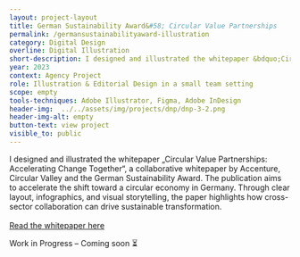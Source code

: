 ```yaml
---
layout: project-layout
title: German Sustainability Award&#58; Circular Value Partnerships
permalink: /germansustainabilityaward-illustration
category: Digital Design
overline: Digital Illustration
short-description: I designed and illustrated the whitepaper &bdquo;Circular Value Partnerships&#58; Accelerating Change Together&ldquo;, a collaborative whitepaper by Accenture, Circular Valley and the German Sustainability Award. The publication aims to accelerate the shift toward a circular economy in Germany. Through clear layout, infographics, and visual storytelling, the paper highlights how cross-sector collaboration can drive sustainable transformation. 
year: 2023
context: Agency Project
role: Illustration & Editorial Design in a small team setting
scope: empty
tools-techniques: Adobe Illustrator, Figma, Adobe InDesign
header-img:  ../../assets/img/projects/dnp/dnp-3-2.png
header-img-alt: empty
button-text: view project
visible_to: public
---
```



<div class="project-intro"> 
    <p class="body-large"> 
    I designed and illustrated the whitepaper &bdquo;Circular Value Partnerships&#58; Accelerating Change Together&ldquo;, a collaborative whitepaper by Accenture, Circular Valley and the German Sustainability Award. The publication aims to accelerate the shift toward a circular economy in Germany. Through clear layout, infographics, and visual storytelling, the paper highlights how cross-sector collaboration can drive sustainable transformation. 
    <br><br>
    <a href="https://magazin.nachhaltigkeitspreis.de/media/Magazin/Artikel/Accenture/Circular-Value-Partnerships-2023.pdf" > 
    <span class="underline"> Read the whitepaper here </span>
    </a>
    </p>
</div>

<div class="project-intro wip-disclaimer"> 
    <p class="body-large"> 
    Work in Progress – Coming soon ⏳
    </p>
</div>



